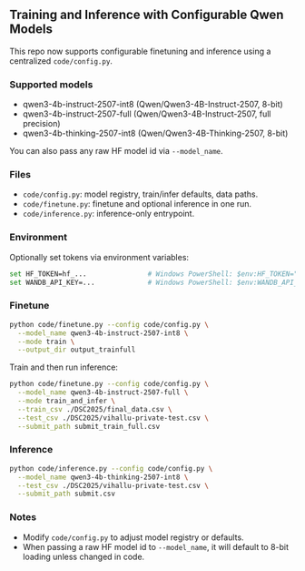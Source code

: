 ## Training and Inference with Configurable Qwen Models

This repo now supports configurable finetuning and inference using a centralized `code/config.py`.

### Supported models
- qwen3-4b-instruct-2507-int8 (Qwen/Qwen3-4B-Instruct-2507, 8-bit)
- qwen3-4b-instruct-2507-full (Qwen/Qwen3-4B-Instruct-2507, full precision)
- qwen3-4b-thinking-2507-int8 (Qwen/Qwen3-4B-Thinking-2507, 8-bit)

You can also pass any raw HF model id via `--model_name`.

### Files
- `code/config.py`: model registry, train/infer defaults, data paths.
- `code/finetune.py`: finetune and optional inference in one run.
- `code/inference.py`: inference-only entrypoint.

### Environment
Optionally set tokens via environment variables:
```bash
set HF_TOKEN=hf_...               # Windows PowerShell: $env:HF_TOKEN="hf_..."
set WANDB_API_KEY=...             # Windows PowerShell: $env:WANDB_API_KEY="..."
```

### Finetune
```bash
python code/finetune.py --config code/config.py \
  --model_name qwen3-4b-instruct-2507-int8 \
  --mode train \
  --output_dir output_trainfull
```

Train and then run inference:
```bash
python code/finetune.py --config code/config.py \
  --model_name qwen3-4b-instruct-2507-full \
  --mode train_and_infer \
  --train_csv ./DSC2025/final_data.csv \
  --test_csv ./DSC2025/vihallu-private-test.csv \
  --submit_path submit_train_full.csv
```

### Inference
```bash
python code/inference.py --config code/config.py \
  --model_name qwen3-4b-thinking-2507-int8 \
  --test_csv ./DSC2025/vihallu-private-test.csv \
  --submit_path submit.csv
```

### Notes
- Modify `code/config.py` to adjust model registry or defaults.
- When passing a raw HF model id to `--model_name`, it will default to 8-bit loading unless changed in code.

